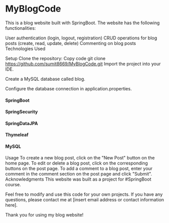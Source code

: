 # MyBlogCode

This is a blog website built with SpringBoot. The website has the following functionalities:

User authentication (login, logout, registration)
CRUD operations for blog posts (create, read, update, delete)
Commenting on blog posts
Technologies Used

Setup
Clone the repository:
Copy code
git clone https://github.com/sumit8669/MyBlogCode.git
Import the project into your IDE.

Create a MySQL database called blog.

Configure the database connection in application.properties.

#### SpringBoot
#### SpringSecurity
#### SpringDataJPA
#### Thymeleaf
#### MySQL

Usage
To create a new blog post, click on the "New Post" button on the home page.
To edit or delete a blog post, click on the corresponding buttons on the post page.
To add a comment to a blog post, enter your comment in the comment section on the post page and click "Submit".
Acknowledgments
This website was built as a project for #SpringBoot course.

Feel free to modify and use this code for your own projects. If you have any questions, please contact me at [insert email address or contact information here].

Thank you for using my blog website!
